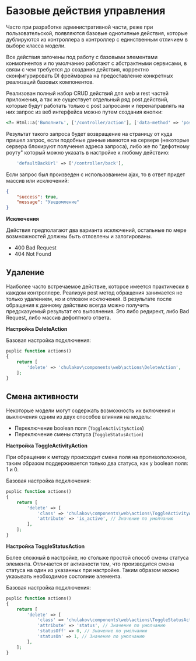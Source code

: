 Базовые действия управления
===========================

Часто при разработке административной части, реже при пользовательской, появляются
базовые однотипные действия, которые дублируются из контроллера в контроллер с единственным
отличием в выборе класса модели.

Все действия заточены под работу с базовыми элементами конмопнентов и по умолчанию работают
с абстрактными сервисами, в связи с чем требуется до создания действия, корректно сконфигурировать
DI фреймворка на предоставление конкретных реализаций базовых компонентов.

Реализован полный набор CRUD действий для web и rest частей приложения, а так же существует
отдельный ряд post действий, которые будут работать только с post запросами и перенаправлять на них
запрос из веб интерфейса можно путем создания кнопки:

```php
<?= Html::a('Выполнить', ['/controller/action'], ['data-method' => 'post']); ?>
```

Результат такого запроса будет возвращение на страницу от куда пришел запрос, если
подобные данные имеются на сервере (некоторые сервера блокируют получения адреса запроса),
либо же по "дефотному роуту" который можно указать в настройке к любому действию:

```php
    'defaultBackUrl' => ['/controller/back'],
```

Если запрос был произведен с использованием ajax, то в ответ придет массив или исключений:

```json
{
    "success": true,
    "message": "Уведомление"
}
```

**Исключения**

Действия предполагают два варианта исключений, остальные по мере возмножностей должны
быть отловлены и залогированы.

- 400 Bad Request
- 404 Not Found

Удаление
--------

Наиболее часто встречаемое действие, которое имеется практически в каждом контроллере.
Реализуя post метод обращения занимается не только удалением, но и отловом исключений.
В результате после обращения к данному действию всегда можно получить предсказуемый
результат его выполнения. Это либо редирект, либо Bad Request, либо массив дефолтного ответа.

**Настройка DeleteAction**

Базовая настройка подключения:

```php
puplic function actions()
{
    return [
        'delete' => 'chulakov\components\web\actions\DeleteAction',
    ];
}
```

Смена активности
----------------

Некоторые модели могут содержать возможность их включения и выключения одним из двух
способов влияния на модель:

- Переключение boolean поля (`ToggleActivityAction`)
- Переключение смены статуса (`ToggleStatusAction`)

**Настройка ToggleActivityAction**

При обращении к методу происходит смена поля на противоположное, таким образом поддерживается
только два статуса, как у boolean поля: 1 и 0.

Базовая настройка подключения:

```php
puplic function actions()
{
    return [
        'delete' => [
            'class' => 'chulakov\components\web\actions\ToggleActivityAction',
            'attribute' => 'is_active', // Значение по умолчанию
        ],
    ];
}
```

**Настройка ToggleStatusAction**

Более сложный в настройке, но стольже простой способ смены статуса элемента.
Отличается от активности тем, что производится смена статуса на один из указанных при настройке.
Таким образом можно указывать необходимое состояние элемента.

Базовая настройка подключения:

```php
puplic function actions()
{
    return [
        'delete' => [
            'class' => 'chulakov\components\web\actions\ToggleStatusAction',
            'attribute' => 'status', // Значение по умолчанию
            'statusOff' => 0, // Значение по умолчанию
            'statusOn' => 1, // Значение по умолчанию
        ],
    ];
}
```
